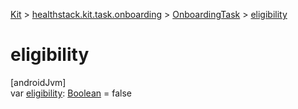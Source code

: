 
[Kit](../../../kit.html) > [healthstack.kit.task.onboarding](../index.html) > [OnboardingTask](index.html) > [eligibility](eligibility.html)



# eligibility



[androidJvm]\
var [eligibility](eligibility.html): [Boolean](https://kotlinlang.org/api/latest/jvm/stdlib/kotlin/-boolean/index.html) = false




